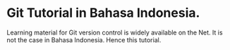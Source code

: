 # Git Tutorial in Bahasa Indonesia. 

Learning material for Git version control is widely available on the Net. 
It is not the case in Bahasa Indonesia. Hence this tutorial. 
